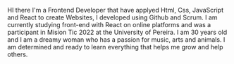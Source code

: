 HI there
I'm a Frontend Developer that have applyed Html, Css, JavaScript and React to create Websites, I developed using Github and Scrum.
I am currently studying front-end with React on online platforms and was a participant in Mision Tic 2022 at the University of Pereira.
I am 30 years old and I am a dreamy woman who has a passion for music, arts and animals. I am determined and ready to learn everything that helps me grow and help others.
